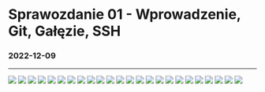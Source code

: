 # Sprawozdanie 01 - Wprowadzenie, Git, Gałęzie, SSH
### 2022-12-09
---
![](.screnshoty/ssh_running.png)
![](.screnshoty/sprawdzanie_ip_servera.png)
![](.screnshoty/instalacja_openssh-server.png)
![](.screnshoty/sprawdzanie_polaczenia_ssh.png)
![](.screnshoty/pobieranie_na_hosta.png)
![](.screnshoty/wysylanie_z_hosta.png)
![](.screnshoty/instalacja_git.png)
![](.screnshoty/git_running.png)
![](.screnshoty/klonowanie_repozytorium.png)
![](.screnshoty/tworzenie_klucza_ssh.png)
![](.screnshoty/klucz_ssh_zabezpieczony_haslem.png)
![](.screnshoty/przenoszenie_kluczy_na_hosta.png)
![](.screnshoty/skopiowanie_kluczy_ssh_do_gita.png)
![](.screnshoty/klonowanie_repozytorium_przy_uzyciu_protokolu_ssh.png)
![](.screnshoty/zmiana_galezi_na_swoja_gr_lab.png)
![](.screnshoty/nowa_galaz.png)
![](.screnshoty/tworzenie_katalogu.png)
![](.screnshoty/przesylanie_ss.png)
![](.screnshoty/dodanie_ss_do_sprawozdania.png)
![](.screnshoty/dodawanie_plikow.png)
![](.screnshoty/tworzenie_commita.png)
![](.screnshoty/tworzenie_pusha)
![](.screnshoty/merge.png)
![](.screnshoty/aktualizacja_sprawozdania.png)


